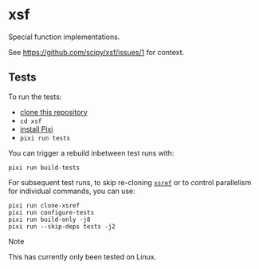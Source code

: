 # xsf
Special function implementations.

See https://github.com/scipy/xsf/issues/1 for context.

## Tests

To run the tests:
- [clone this repository](https://docs.github.com/en/repositories/creating-and-managing-repositories/cloning-a-repository)
- `cd xsf`
- [install Pixi](https://pixi.sh/latest/#installation)
- `pixi run tests`

You can trigger a rebuild inbetween test runs with:

```shell
pixi run build-tests
```

For subsequent test runs, to skip re-cloning [`xsref`](https://github.com/scipy/xsref) or to control parallelism for individual commands, you can use:

```shell
pixi run clone-xsref
pixi run configure-tests
pixi run build-only -j8
pixi run --skip-deps tests -j2
```

> [!NOTE]  
> This has currently only been tested on Linux.
